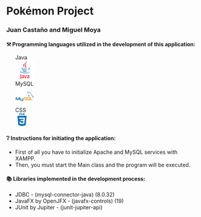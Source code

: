 # Pokémon Project
### Juan Castaño and Miguel Moya

#### ⚒️ Programming languages utilized in the development of this application:
<ul style="list-style-type: none;">
  <li>Java 
    <br><img src="https://github.com/devicons/devicon/blob/master/icons/java/java-original-wordmark.svg" title="Java" alt="Java" width="50" height="50"/></li>
  <li>MySQL
    <br><img src="https://github.com/devicons/devicon/blob/master/icons/mysql/mysql-original-wordmark.svg" title="MySQL" alt="MySQL" width="50" height="50"/></li>
  <li>CSS 
    <br><img src="https://github.com/devicons/devicon/blob/master/icons/css3/css3-plain-wordmark.svg" title="CSS3" alt="CSS" width="35" height="35"/></li>
</ul>

#### ❔ Instructions for initiating the application:
- First of all you have to initialize Apache and MySQL services with XAMPP.
- Then, you must start the Main class and the program will be executed.

#### 📚 Libraries implemented in the development process: 
- JDBC - (mysql-connector-java) (8.0.32)
- JavaFX by OpenJFX - (javafx-controls) (19)
- JUnit by Jupiter - (junit-jupiter-api) 
